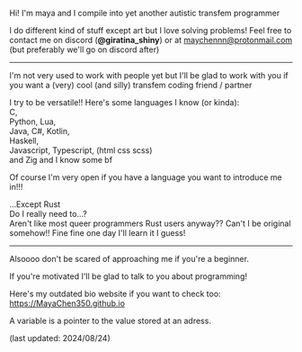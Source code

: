 Hi! I'm maya and I compile into yet another autistic transfem programmer

I do different kind of stuff except art but I love solving problems! Feel free to contact me on discord (**@giratina_shiny**) or at maychennn@protonmail.com (but preferably we'll go on discord after)

---
I'm not very used to work with people yet but I'll be glad to work with you if you want a (very) cool (and silly) transfem coding friend / partner

I try to be versatile!! Here's some languages I know (or kinda):
\
C,
\
Python, Lua,
\
Java, C#, Kotlin,
\
Haskell,
\
Javascript, Typescript, (html css scss)
\
and Zig and I know some bf

Of course I'm very open if you have a language you want to introduce me in!!!

...Except Rust
\
Do I really need to...?
\
Aren't like most queer programmers Rust users anyway?? Can't I be original somehow!! Fine fine one day I'll learn it I guess!

---
Alsoooo don't be scared of approaching me if you're a beginner.

If you're motivated I'll be glad to talk to you about programming!

Here's my outdated bio website if you want to check too:
\
https://MayaChen350.github.io

A variable is a pointer to the value stored at an adress.

(last updated: 2024/08/24)
